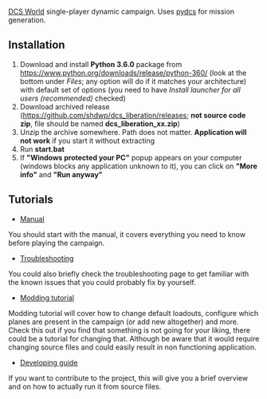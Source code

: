 [DCS World](https://www.digitalcombatsimulator.com/en/products/world/) single-player dynamic campaign. 
Uses [pydcs](http://github.com/pydcs/dcs) for mission generation.

## Installation
1. Download and install **Python 3.6.0** package from https://www.python.org/downloads/release/python-360/ (look at the bottom under *Files*; any option will do if it matches your architecture) with default set of options (you need to have *Install launcher for all users (recommended)* checked)
1. Download archived release (https://github.com/shdwp/dcs_liberation/releases; **not source code zip**, file should be named **dcs_liberation_xx.zip**)
1. Unzip the archive somewhere. Path does not matter. **Application will not work** if you start it without extracting
1. Run **start.bat**
1. If **"Windows protected your PC"** popup appears on your computer (windows blocks any application unknown to it), you can click on **"More info"** and **"Run anyway"**

## Tutorials
* [Manual](https://github.com/shdwp/dcs_liberation/wiki/Manual)

You should start with the manual, it covers everything you need to know before playing the campaign.


* [Troubleshooting](https://github.com/shdwp/dcs_liberation/wiki/Troubleshooting)

You could also briefly check the troubleshooting page to get familiar with the known issues that you could probably fix by yourself.

* [Modding tutorial](https://github.com/shdwp/dcs_liberation/wiki/Modding-tutorial)

Modding tutorial will cover how to change default loadouts, configure which planes are present in the campaign (or add new altogether) and more. Check this out if you find that something is not going for your liking, there could be a tutorial for changing that. Although be aware that it would require changing source files and could easily result in non functioning application.

* [Developing guide](https://github.com/shdwp/dcs_liberation/wiki/Developing-guide)

If you want to contribute to the project, this will give you a brief overview and on how to actually run it from source files.
